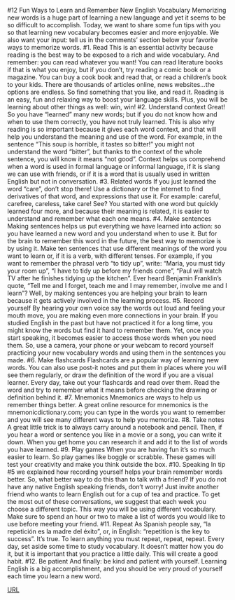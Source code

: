 #12 Fun Ways to Learn and Remember New English Vocabulary
Memorizing new words is a huge part of learning a new language and yet it seems to be so difficult to accomplish.
Today, we want to share some fun tips with you so that learning new vocabulary becomes easier and more enjoyable. We also want your input: tell us in the comments’ section below your favorite ways to memorize words.
#1. Read
This is an essential activity because reading is the best way to be exposed to a rich and wide vocabulary.
And remember: you can read whatever you want! You can read literature books if that is what you enjoy, but if you don’t, try reading a comic book or a magazine. You can buy a cook book and read that, or read a children’s book to your kids. There are thousands of articles online, news websites…the options are endless. So find something that you like, and read it.
Reading is an easy, fun and relaxing way to boost your language skills. Plus, you will be learning about other things as well: win, win!
#2. Understand context
Great! So you have “learned” many new words; but if you do not know how and when to use them correctly, you have not truly learned.
This is also why reading is so important because it gives each word context, and that will help you understand the meaning and use of the word. For example, in the sentence “This soup is horrible, it tastes so bitter!” you might not understand the word “bitter”, but thanks to the context of the whole sentence, you will know it means “not good”.
Context helps us comprehend when a word is used in formal language or informal language, if it is slang we can use with friends, or if it is a word that is usually used in written English but not in conversation.
#3. Related words
If you just learned the word “care”, don’t stop there! Use a dictionary or the internet to find derivatives of that word, and expressions that use it.
For example: careful, carefree, careless, take care! See? You started with one word but quickly learned four more, and because their meaning is related, it is easier to understand and remember what each one means.
#4. Make sentences
Making sentences helps us put everything we have learned into action: so you have learned a new word and you understand when to use it. But for the brain to remember this word in the future, the best way to memorize is by using it.
Make ten sentences that use different meanings of the word you want to learn or, if it is a verb, with different tenses. For example, if you want to remember the phrasal verb “to tidy up”, write: “Maria, you must tidy your room up”, “I have to tidy up before my friends come”, “Paul will watch TV after he finishes tidying up the kitchen”.
Ever heard Benjamin Franklin’s quote, “Tell me and I forget, teach me and I may remember, involve me and I learn”? Well, by making sentences you are helping your brain to learn because it gets actively involved in the learning process.
#5. Record yourself
By hearing your own voice say the words out loud and feeling your mouth move, you are making even more connections in your brain.
If you studied English in the past but have not practiced it for a long time, you might know the words but find it hard to remember them. Yet, once you start speaking, it becomes easier to access those words when you need them.
So, use a camera, your phone or your webcam to record yourself practicing your new vocabulary words and using them in the sentences you made.
#6. Make flashcards
Flashcards are a popular way of learning new words. You can also use post-it notes and put them in places where you will see them regularly, or draw the definition of the word if you are a visual learner.
Every day, take out your flashcards and read over them. Read the word and try to remember what it means before checking the drawing or definition behind it.
#7. Mnemonics
Mnemonics are ways to help us remember things better.
A great online resource for mnemonics is the mnemonicdictionary.com; you can type in the words you want to remember and you will see many different ways to help you memorize.
#8. Take notes
A great little trick is to always carry around a notebook and pencil. Then, if you hear a word or sentence you like in a movie or a song, you can write it down. When you get home you can research it and add it to the list of words you have learned.
#9. Play games
When you are having fun it’s so much easier to learn. So play games like boggle or scrabble. These games will test your creativity and make you think outside the box.
#10. Speaking
In tip #5 we explained how recording yourself helps your brain remember words better. So, what better way to do this than to talk with a friend? If you do not have any native English speaking friends, don’t worry! Just invite another friend who wants to learn English out for a cup of tea and practice.
To get the most out of these conversations, we suggest that each week you choose a different topic. This way you will be using different vocabulary. Make sure to spend an hour or two to make a list of words you would like to use before meeting your friend.
#11. Repeat
As Spanish people say, “la repetición es la madre del éxito”, or, in English: “repetition is the key to success”. It’s true. To learn anything you must repeat, repeat, repeat.
Every day, set aside some time to study vocabulary. It doesn’t matter how you do it, but it is important that you practice a little daily. This will create a good habit.
#12. Be patient
And finally: be kind and patient with yourself.
Learning English is a big accomplishment, and you should be very proud of yourself each time you learn a new word.

[URL](http://magoosh.com/toefl/2014/12-fun-ways-to-learn-and-remember-new-english-vocabulary/)

